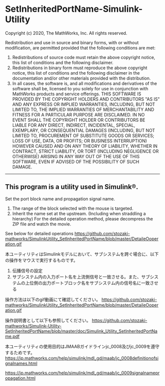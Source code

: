 # SetInheritedPortName-Simulink-Utility

Copyright (c) 2020, The MathWorks, Inc.
All rights reserved.

Redistribution and use in source and binary forms, with or without modification, are permitted provided that the following conditions are met:
1. Redistributions of source code must retain the above copyright notice, this list of conditions and the following disclaimer.
2. Redistributions in binary form must reproduce the above copyright notice, 
   this list of conditions and the following disclaimer in the documentation and/or other materials provided with the distribution.
3. In all cases, the software is, and all modifications and derivatives of the software shall be,
   licensed to you solely for use in conjunction with MathWorks products and service offerings. 
THIS SOFTWARE IS PROVIDED BY THE COPYRIGHT HOLDERS AND CONTRIBUTORS "AS IS" AND ANY EXPRESS OR IMPLIED WARRANTIES,
INCLUDING, BUT NOT LIMITED TO, THE IMPLIED WARRANTIES OF MERCHANTABILITY AND FITNESS FOR A PARTICULAR PURPOSE ARE DISCLAIMED.
IN NO EVENT SHALL THE COPYRIGHT HOLDER OR CONTRIBUTORS BE LIABLE FOR ANY DIRECT, INDIRECT, INCIDENTAL, SPECIAL, EXEMPLARY, OR CONSEQUENTIAL DAMAGES
(INCLUDING, BUT NOT LIMITED TO, PROCUREMENT OF SUBSTITUTE GOODS OR SERVICES; LOSS OF USE, DATA, OR PROFITS; OR BUSINESS INTERRUPTION)
HOWEVER CAUSED AND ON ANY THEORY OF LIABILITY, WHETHER IN CONTRACT, STRICT LIABILITY, OR TORT
(INCLUDING NEGLIGENCE OR OTHERWISE) ARISING IN ANY WAY OUT OF THE USE OF THIS SOFTWARE, EVEN IF ADVISED OF THE POSSIBILITY OF SUCH DAMAGE.

-----------------------------------------------------------------------------------------------------------------------------------------

## This program is a utility used in Simulink®.
Set the port block name and propagation signal name.
1. The range of the block selected with the mouse is targeted.
2. Inherit the name set at the upstream. (Including when straddling a hierarchy)
For the detailed operation method, please decompress the ZIP file and watch the movie.

See below for detailed operations
https://github.com/stozaki-mathworks/SimulinkUtility_SetInheritedPortName/blob/master/DetaileOoperation.gif

本ユーティリティはSimulinkモデルにおいて、サブシステムを跨ぐ場合に、以下の操作をマウスで実行するものです。
1. 伝播信号の設定
2. サブシステム内の入力ポート名を上流側信号と一致させる。また、サブシステムの上位側の出力ポートブロック名をサブシステム内の信号名に一致させる

操作方法は以下のgif動画にて確認してください。
https://github.com/stozaki-mathworks/SimulinkUtility_SetInheritedPortName/blob/master/DetaileOoperation.gif

操作説明書として以下も参照してください。
https://github.com/stozaki-mathworks/Simulink-Utility-SetInheritedPortName/blob/master/doc/Simulink_Utility_SetInheritedPortName.pdf

本ユーティリティの使用目的はJMAABガイドラインjc_0008及びjc_0009を遵守するためです。
https://jp.mathworks.com/help/simulink/mdl_gd/maab/jc_0008definitionofsignalnames.html

https://jp.mathworks.com/help/simulink/mdl_gd/maab/jc_0009signalnamepropagation.html
